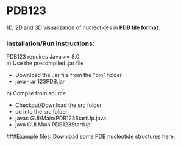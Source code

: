 # PDB123
1D, 2D and 3D visualization of nucleotides in **PDB file format**.
### Installation/Run instructions:
PDB123 requires Java >= 8.0\
a) Use the precompiled .jar file
* Download the .jar file from the "bin" folder.
* java -jar 123PDB.jar 

b) Compile from source
* Checkout/Download the src folder
* cd into the src folder
* javac GUI/Main/PDB123StartUp.java
* java GUI.Main.PDB123StartUp 

###Example files:
Download some PDB nucleotide structures
[here](https://www.rcsb.org/pdb/search/smart.do?smartSearchSubtype_1=StructureIdQuery&structureIdList_1=3SUX+4ENC+2FDT+4R4P "Google's Homepage").